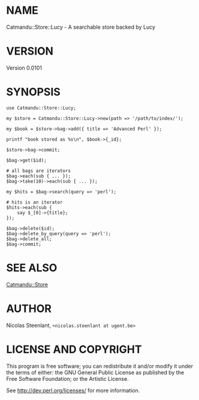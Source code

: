 # NAME

Catmandu::Store::Lucy - A searchable store backed by Lucy 

# VERSION

Version 0.0101

# SYNOPSIS

    use Catmandu::Store::Lucy;

    my $store = Catmandu::Store::Lucy->new(path => '/path/to/index/');

    my $book = $store->bag->add({ title => 'Advanced Perl' });

    printf "book stored as %s\n", $book->{_id};

    $store->bag->commit;

    $bag->get($id);

    # all bags are iterators
    $bag->each(sub { ... });
    $bag->take(10)->each(sub { ... });

    my $hits = $bag->search(query => 'perl');

    # hits is an iterator
    $hits->each(sub {
        say $_[0]->{title};
    });

    $bag->delete($id);
    $bag->delete_by_query(query => 'perl');
    $bag->delete_all;
    $bag->commit;

# SEE ALSO

[Catmandu::Store](https://metacpan.org/pod/Catmandu::Store)

# AUTHOR

Nicolas Steenlant, `<nicolas.steenlant at ugent.be>`

# LICENSE AND COPYRIGHT

This program is free software; you can redistribute it and/or modify it
under the terms of either: the GNU General Public License as published
by the Free Software Foundation; or the Artistic License.

See http://dev.perl.org/licenses/ for more information.
